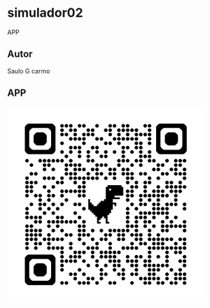 # simulador02
APP
## Autor 
Saulo G carmo
## APP
![qrcode](https://github.com/saulogomesdocarmo/simulador02/blob/main/img/qrcode.png)
